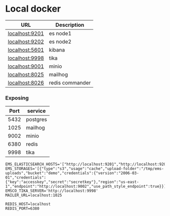 # Local docker

| URL                                     | Description     |
|-----------------------------------------|-----------------|
| [localhost:9201](http://localhost:9201) | es node1        |
| [localhost:9202](http://localhost:9202) | es node2        |
| [localhost:5601](http://localhost:5601) | kibana          |
| [localhost:9998](http://localhost:9998) | tika            |
| [localhost:9001](http://localhost:9001) | minio           |
| [localhost:8025](http://localhost:8025) | mailhog         |
| [localhost:8026](http://localhost:8026) | redis commander |

### Exposing

| Port | service  |
|------|----------|
| 5432 | postgres |
| 1025 | mailhog  |
| 9002 | minio    |
| 6380 | redis    |
| 9998 | tika     |

```dotenv
EMS_ELASTICSEARCH_HOSTS='["http://localhost:9201","http://localhost:9202"]'
EMS_STORAGES='[{"type":"s3","usage":"cache","upload-folder":"/tmp/ems-uploads","bucket":"demo","credentials":{"version":"2006-03-01","credentials":{"key":"accesskey","secret":"secretkey"},"region":"us-east-1","endpoint":"http://localhost:9002","use_path_style_endpoint":true}}]'
EMSCO_TIKA_SERVER='http://localhost:9998'
MAILER_URL=localhost:1025

REDIS_HOST=localhost
REDIS_PORT=6380
```
